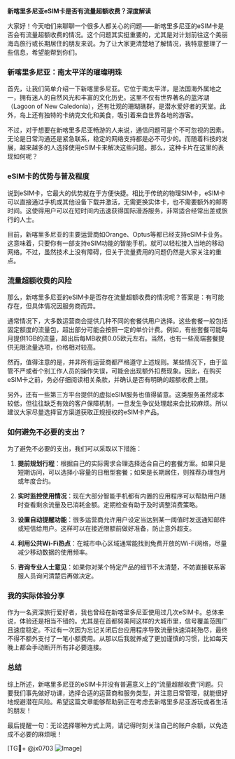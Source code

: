 **新喀里多尼亚eSIM卡是否有流量超额收费？深度解读**

大家好！今天咱们来聊聊一个很多人都关心的问题——新喀里多尼亚的eSIM卡是否会有流量超额收费的情况。这个问题其实挺重要的，尤其是对计划前往这个美丽海岛旅行或长期居住的朋友来说。为了让大家更清楚地了解情况，我特意整理了一些信息，希望能帮到你们。

### 新喀里多尼亚：南太平洋的璀璨明珠

首先，让我们简单介绍一下新喀里多尼亚。它位于南太平洋，是法国海外属地之一，拥有迷人的自然风光和丰富的文化历史。这里不仅有世界著名的蓝泻湖（Lagoon of New Caledonia），还有壮观的珊瑚礁群，是潜水爱好者的天堂。此外，岛上还有独特的卡纳克文化和美食，吸引着来自世界各地的游客。

不过，对于想要在新喀里多尼亚畅游的人来说，通信问题可是个不可忽视的因素。无论是日常沟通还是紧急联系，稳定的网络支持都是必不可少的。而随着科技的发展，越来越多的人选择使用eSIM卡来解决这些问题。那么，这种卡片在这里的表现如何呢？

### eSIM卡的优势与普及程度

说到eSIM卡，它最大的优势就在于方便快捷。相比于传统的物理SIM卡，eSIM卡可以直接通过手机或其他设备下载并激活，无需更换实体卡，也不需要额外的邮寄时间。这使得用户可以在短时间内迅速获得国际漫游服务，非常适合经常出差或旅行的人士。

目前，新喀里多尼亚的主要运营商如Orange、Optus等都已经支持eSIM卡业务。这意味着，只要你有一部支持eSIM功能的智能手机，就可以轻松接入当地的移动网络。不过，虽然技术上没有障碍，但关于流量费用的问题仍然是大家关注的重点。

### 流量超额收费的风险

那么，新喀里多尼亚的eSIM卡是否存在流量超额收费的情况呢？答案是：有可能存在，但具体情况因服务商而异。

通常情况下，大多数运营商会提供几种不同的套餐供用户选择。这些套餐一般包括固定额度的流量包，超出部分可能会按照一定的单价计费。例如，有些套餐可能每月提供1GB的流量，超出后每MB收费0.05欧元左右。当然，也有一些高端套餐提供无限流量选项，价格相对较高。

然而，值得注意的是，并非所有运营商都严格遵守上述规则。某些情况下，由于监管不严或者个别工作人员的操作失误，可能会出现额外扣费现象。因此，在购买eSIM卡之前，务必仔细阅读相关条款，并确认是否有明确的超额收费上限。

另外，还有一些第三方平台提供的虚拟eSIM服务也值得留意。这类服务虽然成本较低，但往往缺乏有效的客户保障机制，一旦发生争议处理起来会比较麻烦。所以建议大家尽量选择官方渠道获取正规授权的eSIM卡产品。

### 如何避免不必要的支出？

为了避免不必要的支出，我们可以采取以下措施：

1. **提前规划行程**：根据自己的实际需求合理选择适合自己的套餐方案。如果只是短期访问，可以选择小容量的日租型套餐；如果是长期居住，则推荐办理包月或年度合约。
   
2. **实时监控使用情况**：现在大部分智能手机都有内置的应用程序可以帮助用户随时查看剩余流量及已消耗金额。定期检查有助于及时调整消费策略。

3. **设置自动提醒功能**：很多运营商允许用户设定当达到某一阈值时发送通知邮件或短信给用户。这样可以在接近限额前做好准备，防止意外超支。

4. **利用公共Wi-Fi热点**：在城市中心区域通常能找到免费开放的Wi-Fi网络，尽量减少移动数据的使用频率。

5. **咨询专业人士意见**：如果你对某个特定产品的细节不太清楚，不妨直接联系客服人员询问清楚后再做决定。

### 我的实际体验分享

作为一名资深旅行爱好者，我也曾经在新喀里多尼亚使用过几次eSIM卡。总体来说，体验还是相当不错的。尤其是在首都努美阿这样的大城市里，信号覆盖范围广且速度稳定。不过有一次因为忘记关闭后台应用程序导致流量快速消耗殆尽，最终不得不额外支付了一笔小额费用。从那以后我就养成了更加谨慎的习惯，比如每天晚上都会手动断开所有非必要连接。

### 总结

综上所述，新喀里多尼亚的eSIM卡并没有普遍意义上的“流量超额收费”问题。只要我们事先做好功课，选择合适的运营商和服务类型，并注意日常管理，就能很好地规避潜在风险。希望这篇文章能够帮助到正在考虑去新喀里多尼亚游玩或者生活的朋友！

最后提醒一句：无论选择哪种方式上网，请记得时刻关注自己的账户余额，以免造成不必要的麻烦哦！

[TG💪+ @jx0703 ![Image](https://github.com/user-attachments/assets/dbca1d08-cadb-493c-b0ec-ad6f7a83f270)]